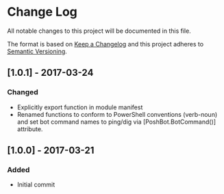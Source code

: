 
# Change Log

All notable changes to this project will be documented in this file.

The format is based on [Keep a Changelog](http://keepachangelog.com/)
and this project adheres to [Semantic Versioning](http://semver.org/).

## [1.0.1] - 2017-03-24
### Changed
- Explicitly export function in module manifest
- Renamed functions to conform to PowerShell conventions (verb-noun) and set bot command names to ping/dig via [PoshBot.BotCommand()] attribute.

## [1.0.0] - 2017-03-21
### Added
- Initial commit
